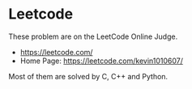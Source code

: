 # Leetcode

These problem are on the LeetCode Online Judge.
 - https://leetcode.com/
 - Home Page: https://leetcode.com/kevin1010607/

Most of them are solved by C, C++ and Python.
